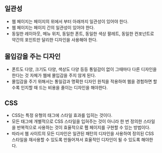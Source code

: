 ## 일관성
- 웹 페이지는 페이지의 위에서 부터 아래까지 일관성이 있어야 한다.
- 웹 페이지는 페이지 간의 일관성이 있어야 한다.
- 동일한 레이아웃, 메뉴 위치, 동일한 폰트, 동일한 색상 팔레트, 동일한 컨포넌트로 약간의 포인트만 달리한 디자인을 사용해야 한다.

## 몰입감을 주는 디자인
- 폰트도 다양, 크기도 다양, 색상도 다양 등등 통일감이 없이 그때마다 다른 디자인을 한다는 것 자체가 웹에 몰입감을 주지 않게 된다.
- 몰입감을 주기 위해서는 통일감과 명확한 디자인 원칙을 적용하여 웹을 경험하면 할 수록 인지할 때 드는 비용을 줄이는 디자인을 해야한다.

## CSS
- CSS는 특정 유형의 태그에 스타일 효과를 입히는 것이다.
- 모든 태그에 개별적으로 CSS 스타일을 입혀주는 것이 아니라 한 번 정의한 스타일을 반복적으로 사용하는 것이 효율적으로 휍 페이지를 구현할 수 있는 방법이다.
- 따라서 웹 사이트의 모든 디자인은 일관된 패턴의 디자인을 사용하여 정의된 CSS 스타일을 재사용할 수 있도록 만들어져서 효율적인 디자인이 될 수 있도록 해야한다.

